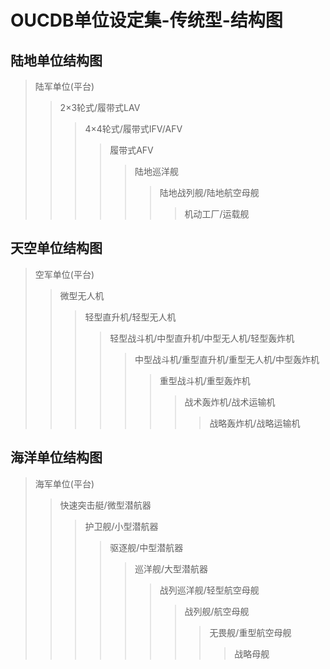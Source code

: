 # OUCDB单位设定集-传统型-结构图

## 陆地单位结构图

> 陆军单位(平台)
>
> > 2×3轮式/履带式LAV
> >
> > > 4×4轮式/履带式IFV/AFV
> > >
> > > > 履带式AFV
> > > >
> > > > > 陆地巡洋舰
> > > > >
> > > > > > 陆地战列舰/陆地航空母舰
> > > > > >
> > > > > > > 机动工厂/运载舰



## 天空单位结构图

> 空军单位(平台)
>
> > 微型无人机
> >
> > > 轻型直升机/轻型无人机
> > >
> > > > 轻型战斗机/中型直升机/中型无人机/轻型轰炸机
> > > >
> > > > > 中型战斗机/重型直升机/重型无人机/中型轰炸机
> > > > >
> > > > > > 重型战斗机/重型轰炸机
> > > > > >
> > > > > > > 战术轰炸机/战术运输机
> > > > > > >
> > > > > > > > 战略轰炸机/战略运输机

## 海洋单位结构图

> 海军单位(平台)
>
> > 快速突击艇/微型潜航器
> >
> > > 护卫舰/小型潜航器
> > >
> > > > 驱逐舰/中型潜航器
> > > >
> > > > > 巡洋舰/大型潜航器
> > > > >
> > > > > > 战列巡洋舰/轻型航空母舰
> > > > > >
> > > > > > > 战列舰/航空母舰
> > > > > > >
> > > > > > > > 无畏舰/重型航空母舰
> > > > > > > >
> > > > > > > > > 战略母舰